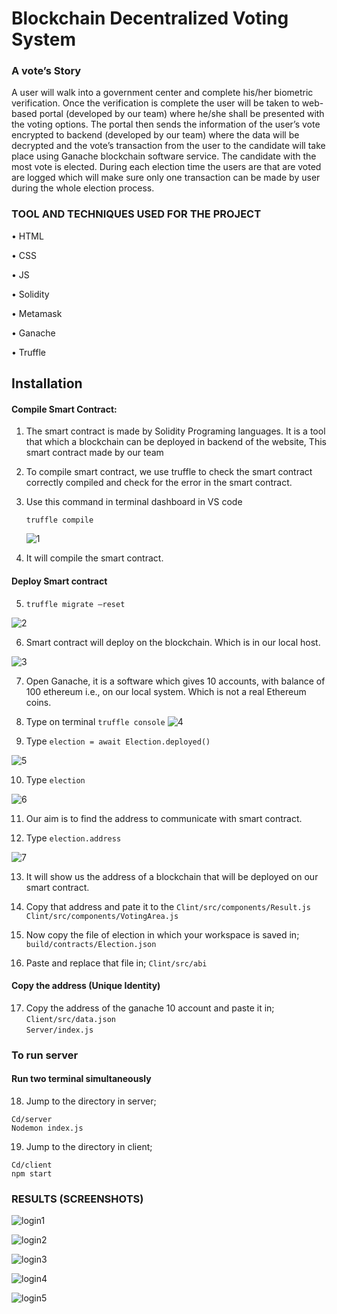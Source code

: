 
# Blockchain Decentralized Voting System

### A vote’s Story

A user will walk into a government center and complete his/her biometric verification. Once the verification is complete the user will be taken to web-based portal (developed by our team) where he/she shall be presented with the voting options. The portal then sends the information of the user’s vote encrypted to backend (developed by our team) where the data will be decrypted and the vote’s transaction from the user to the candidate will take place using Ganache blockchain software service. The candidate with the most vote is elected. During each election time the users are that are voted are logged which will make sure only one transaction can be made by user during the whole election process.

### TOOL AND TECHNIQUES USED FOR THE PROJECT

•	HTML

•	CSS

•	JS

•	Solidity

•	Metamask

•	Ganache

•	Truffle


## Installation
#### Compile Smart Contract:

1.	The smart contract is made by Solidity Programing languages. It is a tool that which a blockchain can be deployed in backend of the website,
This smart contract made by our team 
 
2.	To compile smart contract, we use truffle to check the smart contract correctly compiled and check for the error in the smart contract.

3.	Use this command in terminal dashboard in VS code

    `truffle compile`
    
    ![1](https://user-images.githubusercontent.com/71272614/226087969-1b86485f-cf3c-4189-b57d-eb202b890a7c.png)

4.	It will compile the smart contract.
  	
#### Deploy Smart contract

5.	`truffle migrate –reset`

![2](https://user-images.githubusercontent.com/71272614/226087985-deb3c0d0-cf95-43a0-99a3-ee53f19a0f19.png)


6. Smart contract will deploy on the blockchain. Which is in our local host.

![3](https://user-images.githubusercontent.com/71272614/226088001-a5f11e8f-5036-4ba5-a57a-58538c95e642.png)


7.	Open Ganache, it is a software which gives 10 accounts, with balance of 100 ethereum i.e., on our local system. Which is not a real Ethereum coins.

8.	Type on terminal `truffle console`
![4](https://user-images.githubusercontent.com/71272614/226088009-9509b57c-f2e1-49ac-8945-7629ce81d9f1.png)


9.	Type `election = await Election.deployed()`

![5](https://user-images.githubusercontent.com/71272614/226088020-e4ad8f90-0cd0-4a7c-bad5-8842ed82484f.png)


10.	Type ``election``

![6](https://user-images.githubusercontent.com/71272614/226088025-7b7c344d-9bc0-43e2-9f08-7fa2a07af15d.png)


11.	Our aim is to find the address to communicate with smart contract.

12.	Type ``election.address``

![7](https://user-images.githubusercontent.com/71272614/226088038-92c4faf2-5383-43b0-b9f8-d56a8fe12cd6.png)


13.	It will show us the address of a blockchain that will be deployed on our smart contract.

14.	 Copy that address and pate it to the 
`Clint/src/components/Result.js`\
`Clint/src/components/VotingArea.js`
	
15.	 Now copy the file of election in which your workspace is saved in;
`build/contracts/Election.json`

16.	 Paste and replace that file in;
`Clint/src/abi`

#### Copy the address (Unique Identity)
	
17.	 Copy the address of the ganache 10 account and paste it in;
`Client/src/data.json`\
`Server/index.js`

### To run server

#### Run two terminal simultaneously

18.	 Jump to the directory in server;

`Cd/server`\
`Nodemon index.js`


19.	 Jump to the directory in client;

  `Cd/client`\
  `npm start `


### RESULTS (SCREENSHOTS)

![login1](https://user-images.githubusercontent.com/71272614/226088061-ab5e6195-b34c-4cd4-b160-cc60d67af5c7.png)

![login2](https://user-images.githubusercontent.com/71272614/226088067-885c40d3-4d4b-4836-9d2f-f9a5d673a389.png)

![login3](https://user-images.githubusercontent.com/71272614/226088069-80286d66-6bf6-41c6-b629-865bb8e5bcfe.png)

![login4](https://user-images.githubusercontent.com/71272614/226088073-63e70c42-2c80-44d3-910a-bcd98405ab8a.png)

![login5](https://user-images.githubusercontent.com/71272614/226088076-56f1b039-2925-4b72-90d1-c3ffbdd0e28b.png)


    

